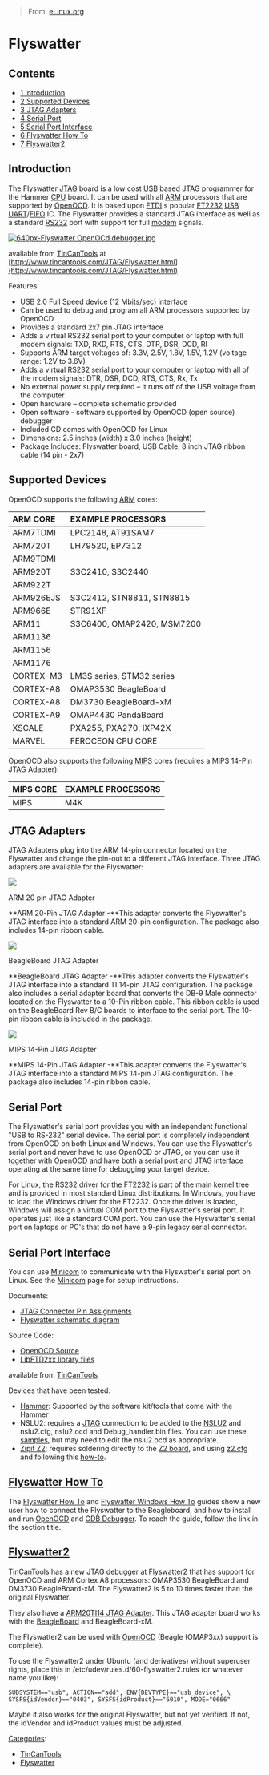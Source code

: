 > From: [eLinux.org](http://eLinux.org/Flyswatter "http://eLinux.org/Flyswatter")


# Flyswatter



## Contents

-   [1 Introduction](#introduction)
-   [2 Supported Devices](#supported-devices)
-   [3 JTAG Adapters](#jtag-adapters)
-   [4 Serial Port](#serial-port)
-   [5 Serial Port Interface](#serial-port-interface)
-   [6 Flyswatter How To](#flyswatter-how-to)
-   [7 Flyswatter2](#flyswatter2)

## Introduction

The Flyswatter [JTAG](../../../.././dev_portals/Glossary/JTAG/JTAG.md "JTAG") board is a low cost
[USB](http://eLinux.org/index.php?title=USB&action=edit&redlink=1 "USB (page does not exist)")
based JTAG programmer for the Hammer
[CPU](http://eLinux.org/index.php?title=CPU&action=edit&redlink=1 "CPU (page does not exist)")
board. It can be used with all
[ARM](http://eLinux.org/index.php?title=ARM&action=edit&redlink=1 "ARM (page does not exist)")
processors that are supported by [OpenOCD](http://eLinux.org/OpenOCD "OpenOCD"). It is
based upon
[FTDI](http://eLinux.org/index.php?title=FTDI&action=edit&redlink=1 "FTDI (page does not exist)")'s
popular
[FT2232](http://eLinux.org/index.php?title=FT2232&action=edit&redlink=1 "FT2232 (page does not exist)")
[USB](http://eLinux.org/index.php?title=USB&action=edit&redlink=1 "USB (page does not exist)")
[UART](http://eLinux.org/index.php?title=UART&action=edit&redlink=1 "UART (page does not exist)")/[FIFO](http://eLinux.org/index.php?title=FIFO&action=edit&redlink=1 "FIFO (page does not exist)")
IC. The Flyswatter provides a standard JTAG interface as well as a
standard
[RS232](http://eLinux.org/index.php?title=RS232&action=edit&redlink=1 "RS232 (page does not exist)")
port with support for full
[modem](http://eLinux.org/index.php?title=Modem&action=edit&redlink=1 "Modem (page does not exist)")
signals.

[![640px-Flyswatter OpenOCd
debugger.jpg](http://eLinux.org/images/3/35/640px-Flyswatter_OpenOCd_debugger.jpg)](http://eLinux.org/File:640px-Flyswatter_OpenOCd_debugger.jpg)

available from [TinCanTools](http://www.tincantools.com/) at
[http://www.tincantools.com/JTAG/Flyswatter.html](http://www.tincantools.com/JTAG/Flyswatter.html)

Features:

-   [USB](http://eLinux.org/index.php?title=USB&action=edit&redlink=1 "USB (page does not exist)")
    2.0 Full Speed device (12 Mbits/sec) interface
-   Can be used to debug and program all ARM processors supported by
    OpenOCD
-   Provides a standard 2x7 pin JTAG interface
-   Adds a virtual RS232 serial port to your computer or laptop with
    full modem signals: TXD, RXD, RTS, CTS, DTR, DSR, DCD, RI
-   Supports ARM target voltages of: 3.3V, 2.5V, 1.8V, 1.5V, 1.2V
    (voltage range: 1.2V to 3.6V)
-   Adds a virtual RS232 serial port to your computer or laptop with all
    of the modem signals: DTR, DSR, DCD, RTS, CTS, Rx, Tx
-   No external power supply required – it runs off of the USB voltage
    from the computer
-   Open hardware – complete schematic provided
-   Open software - software supported by OpenOCD (open source) debugger
-   Included CD comes with OpenOCD for Linux
-   Dimensions: 2.5 inches (width) x 3.0 inches (height)
-   Package Includes: Flyswatter board, USB Cable, 8 inch JTAG ribbon
    cable (14 pin - 2x7)



## Supported Devices

OpenOCD supports the following
[ARM](http://eLinux.org/index.php?title=ARM&action=edit&redlink=1 "ARM (page does not exist)")
cores:

<table>
<thead>
<tr class="header">
<th align="left">ARM CORE</th>
<th align="left">EXAMPLE PROCESSORS</th>
</tr>
</thead>
<tbody>
<tr class="odd">
<td align="left">ARM7TDMI</td>
<td align="left">LPC2148, AT91SAM7</td>
</tr>
<tr class="even">
<td align="left">ARM720T</td>
<td align="left">LH79520, EP7312</td>
</tr>
<tr class="odd">
<td align="left">ARM9TDMI</td>
<td align="left"></td>
</tr>
<tr class="even">
<td align="left">ARM920T</td>
<td align="left">S3C2410, S3C2440</td>
</tr>
<tr class="odd">
<td align="left">ARM922T</td>
<td align="left"></td>
</tr>
<tr class="even">
<td align="left">ARM926EJS</td>
<td align="left">S3C2412, STN8811, STN8815</td>
</tr>
<tr class="odd">
<td align="left">ARM966E</td>
<td align="left">STR91XF</td>
</tr>
<tr class="even">
<td align="left">ARM11</td>
<td align="left">S3C6400, OMAP2420, MSM7200</td>
</tr>
<tr class="odd">
<td align="left">ARM1136</td>
<td align="left"></td>
</tr>
<tr class="even">
<td align="left">ARM1156</td>
<td align="left"></td>
</tr>
<tr class="odd">
<td align="left">ARM1176</td>
<td align="left"></td>
</tr>
<tr class="even">
<td align="left">CORTEX-M3</td>
<td align="left">LM3S series, STM32 series</td>
</tr>
<tr class="odd">
<td align="left">CORTEX-A8</td>
<td align="left">OMAP3530 BeagleBoard</td>
</tr>
<tr class="even">
<td align="left">CORTEX-A8</td>
<td align="left">DM3730 BeagleBoard-xM</td>
</tr>
<tr class="odd">
<td align="left">CORTEX-A9</td>
<td align="left">OMAP4430 PandaBoard</td>
</tr>
<tr class="even">
<td align="left">XSCALE</td>
<td align="left">PXA255, PXA270, IXP42X</td>
</tr>
<tr class="odd">
<td align="left">MARVEL</td>
<td align="left">FEROCEON CPU CORE</td>
</tr>
</tbody>
</table>


 OpenOCD also supports the following
[MIPS](http://eLinux.org/index.php?title=MIPS&action=edit&redlink=1 "MIPS (page does not exist)")
cores (requires a MIPS 14-Pin JTAG Adapter):

<table>
<thead>
<tr class="header">
<th align="left">MIPS CORE</th>
<th align="left">EXAMPLE PROCESSORS</th>
</tr>
</thead>
<tbody>
<tr class="odd">
<td align="left">MIPS</td>
<td align="left">M4K</td>
</tr>
</tbody>
</table>

## JTAG Adapters

JTAG Adapters plug into the ARM 14-pin connector located on the
Flyswatter and change the pin-out to a different JTAG interface. Three
JTAG adapters are available for the Flyswatter:



[![](http://eLinux.org/images/thumb/d/d0/ARM_20-Pin_Adapter.jpg/150px-ARM_20-Pin_Adapter.jpg)](http://eLinux.org/File:ARM_20-Pin_Adapter.jpg)

[](http://eLinux.org/File:ARM_20-Pin_Adapter.jpg "Enlarge")

ARM 20 pin JTAG Adapter

**ARM 20-Pin JTAG Adapter -**This adapter converts the Flyswatter's JTAG
interface into a standard ARM 20-pin configuration. The package also
includes 14-pin ribbon cable.










[![](http://eLinux.org/images/thumb/f/f0/BeagleBoard_Adapter.jpg/150px-BeagleBoard_Adapter.jpg)](http://eLinux.org/File:BeagleBoard_Adapter.jpg)

[](http://eLinux.org/File:BeagleBoard_Adapter.jpg "Enlarge")

BeagleBoard JTAG Adapter

**BeagleBoard JTAG Adapter -**This adapter converts the Flyswatter's
JTAG interface into a standard TI 14-pin JTAG configuration. The package
also includes a serial adapter board that converts the DB-9 Male
connector located on the Flyswatter to a 10-Pin ribbon cable. This
ribbon cable is used on the BeagleBoard Rev B/C boards to interface to
the serial port. The 10-pin ribbon cable is included in the package.








[![](http://eLinux.org/images/thumb/0/05/MIPS_14-Pin_Adapter.jpg/150px-MIPS_14-Pin_Adapter.jpg)](http://eLinux.org/File:MIPS_14-Pin_Adapter.jpg)

[](http://eLinux.org/File:MIPS_14-Pin_Adapter.jpg "Enlarge")

MIPS 14-Pin JTAG Adapter

**MIPS 14-Pin JTAG Adapter -**This adapter converts the Flyswatter's
JTAG interface into a standard MIPS 14-pin JTAG configuration. The
package also includes 14-pin ribbon cable.



## Serial Port

The Flyswatter's serial port provides you with an independent functional
"USB to RS-232" serial device. The serial port is completely independent
from OpenOCD on both Linux and Windows. You can use the Flyswatter's
serial port and never have to use OpenOCD or JTAG, or you can use it
together with OpenOCD and have both a serial port and JTAG interface
operating at the same time for debugging your target device.

For Linux, the RS232 driver for the FT2232 is part of the main kernel
tree and is provided in most standard Linux distributions. In Windows,
you have to load the Windows driver for the FT2232. Once the driver is
loaded, Windows will assign a virtual COM port to the Flyswatter's
serial port. It operates just like a standard COM port. You can use the
Flyswatter's serial port on laptops or PC's that do not have a 9-pin
legacy serial connector.



## Serial Port Interface

You can use [Minicom](http://eLinux.org/Minicom "Minicom") to communicate with the
Flyswatter's serial port on Linux. See the [Minicom](http://eLinux.org/Minicom "Minicom")
page for setup instructions.

Documents:

-   [JTAG Connector Pin
    Assignments](http://eLinux.org/images/b/b2/Jtag_pin_assignments.pdf "Jtag pin assignments.pdf")
-   [Flyswatter schematic
    diagram](http://eLinux.org/images/4/46/Flyswatter-schematic.pdf "Flyswatter-schematic.pdf")

Source Code:

-   [OpenOCD Source](http://eLinux.org/images/8/80/Openocd.tar.gz "Openocd.tar.gz")
-   [LibFTD2xx library
    files](http://eLinux.org/images/1/11/Libftd2xx0.4.13.tar.gz "Libftd2xx0.4.13.tar.gz")

available from
[TinCanTools](http://www.tincantools.com/product.php?productid=16134&cat=0&page=1&featured)

Devices that have been tested:

-   [Hammer](../../../.././dev_portals/Development_Platforms/Hammer_Board/Hammer_Board.md "Hammer Board"): Supported by the software
    kit/tools that come with the Hammer
-   NSLU2: requires a [JTAG](../../../.././dev_portals/Glossary/JTAG/JTAG.md "JTAG") connection to be added to the
    [NSLU2](http://www.nslu2-linux.org/wiki/Info/PinoutOfJTAGPort) and
    nslu2.cfg, nslu2.ocd and Debug\_handler.bin files. You can use these
    [samples](http://eLinux.org/images/f/fc/Nslu2.tar.gz "Nslu2.tar.gz"), but may need to
    edit the nslu2.ocd as appropriate.
-   [Zipit Z2](http://zipit2system.sourceforge.net/): requires soldering
    directly to the [Z2 board](http://eLinux.org/images/9/91/Z2jtag.jpg "Z2jtag.jpg"),
    and using [z2.cfg](http://eLinux.org/images/1/11/Z2cfg.cfg "Z2cfg.cfg") and following
    this [how-to](http://eLinux.org/images/2/29/Jtag.z2.txt "Jtag.z2.txt").



## [Flyswatter How To](http://eLinux.org/Flyswatter_How_To "Flyswatter How To")

The [Flyswatter How To](http://eLinux.org/Flyswatter_How_To "Flyswatter How To") and
[Flyswatter Windows How
To](http://eLinux.org/Flyswatter_Windows_How_To "Flyswatter Windows How To") guides show
a new user how to connect the Flyswatter to the Beagleboard, and how to
install and run [OpenOCD](http://eLinux.org/OpenOCD "OpenOCD") and [GDB
Debugger](http://eLinux.org/GDB_Debugger "GDB Debugger"). To reach the guide, follow the
link in the section title.



## [Flyswatter2](http://eLinux.org/Flyswatter2 "Flyswatter2")

[TinCanTools](http://www.tincantools.com/) has a new JTAG debugger at
[Flyswatter2](http://www.tincantools.com/product.php?productid=16153&cat=0&page=1&featured)
that has support for OpenOCD and ARM Cortex A8 processors: OMAP3530
BeagleBoard and DM3730 BeagleBoard-xM. The Flyswatter2 is 5 to 10 times
faster than the original Flyswatter.

They also have a [ARM20TI14 JTAG
Adapter](http://www.tincantools.com/product.php?productid=16154&cat=251&page=1).
This JTAG adapter board works with the
[BeagleBoard](../../../../hardware_pages/BeagleBoard/BeagleBoard.md "BeagleBoard") and BeagleBoard-xM.

The Flyswatter2 can be used with
[OpenOCD](../../../../hardware_pages/BeagleBoard/BeagleBoard.mdJTAG#Open_source_JTAG_software "BeagleBoardJTAG")
(Beagle (OMAP3xx) support is complete).

To use the Flyswatter2 under Ubuntu (and derivatives) without superuser
rights, place this in /etc/udev/rules.d/60-flyswatter2.rules (or
whatever name you like):

    SUBSYSTEM=="usb", ACTION=="add", ENV{DEVTYPE}=="usb_device", \
    SYSFS{idVendor}=="0403", SYSFS{idProduct}=="6010", MODE="0666"

Maybe it also works for the original Flyswatter, but not yet verified.
If not, the idVendor and idProduct values must be adjusted.


[Categories](http://eLinux.org/Special:Categories "Special:Categories"):

-   [TinCanTools](http://eLinux.org/Category:TinCanTools "Category:TinCanTools")
-   [Flyswatter](http://eLinux.org/index.php?title=Category:Flyswatter&action=edit&redlink=1 "Category:Flyswatter (page does not exist)")

